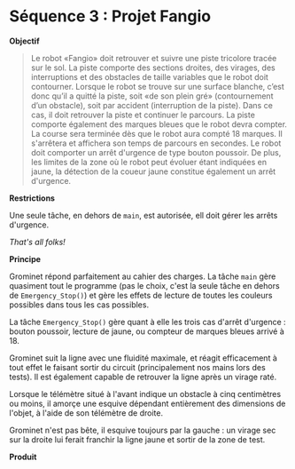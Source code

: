 # Séquence 3 : Projet Fangio

__Objectif__

> Le robot «Fangio» doit retrouver et suivre une piste tricolore tracée sur le sol. 
> La piste comporte des sections droites, des virages, des interruptions et des obstacles de taille variables que le robot doit contourner. 
> Lorsque le robot se trouve sur une surface blanche, c’est donc qu’il a quitté la piste, soit «de son plein gré» (contournement d’un obstacle), soit par accident (interruption de la piste). Dans ce cas, il doit retrouver la piste et continuer le parcours. 
> La piste comporte également des marques bleues que le robot devra compter.
> La course sera terminée dès que le robot aura compté 18 marques.
> Il s'arrêtera et affichera son temps de parcours en secondes.
> Le robot doit comporter un arrêt d'urgence de type bouton poussoir.
> De plus, les limites de la zone où le robot peut évoluer étant indiquées en jaune, la détection de la coueur jaune constitue également un arrêt d'urgence.

__Restrictions__

Une seule tâche, en dehors de `main`, est autorisée, ell doit gérer les arrêts d'urgence. 

_That's all folks!_

__Principe__

Grominet répond parfaitement au cahier des charges. La tâche `main` gère quasiment tout le programme (pas le choix, c'est la seule tâche en dehors de `Emergency_Stop()`) et gère les effets de lecture de toutes les couleurs possibles dans tous les cas possibles.

La tâche `Emergency_Stop()` gère quant à elle les trois cas d'arrêt d'urgence : bouton poussoir, lecture de jaune, ou compteur de marques bleues arrivé à 18.

Grominet suit la ligne avec une fluidité maximale, et réagit efficacement à tout effet le faisant sortir du circuit (principalement nos mains lors des tests).
Il est également capable de retrouver la ligne après un virage raté.

Lorsque le télémètre situé à l'avant indique un obstacle à cinq centimètres ou moins, il amorçe une esquive dépendant entièrement des dimensions de l'objet, à l'aide de son télémètre de droite.

Grominet n'est pas bête, il esquive toujours par la gauche : un virage sec sur la droite lui ferait franchir la ligne jaune et sortir de la zone de test.


__Produit__

<script src="https://gist.github.com/1555072.js?file=fangio.c"></script>
